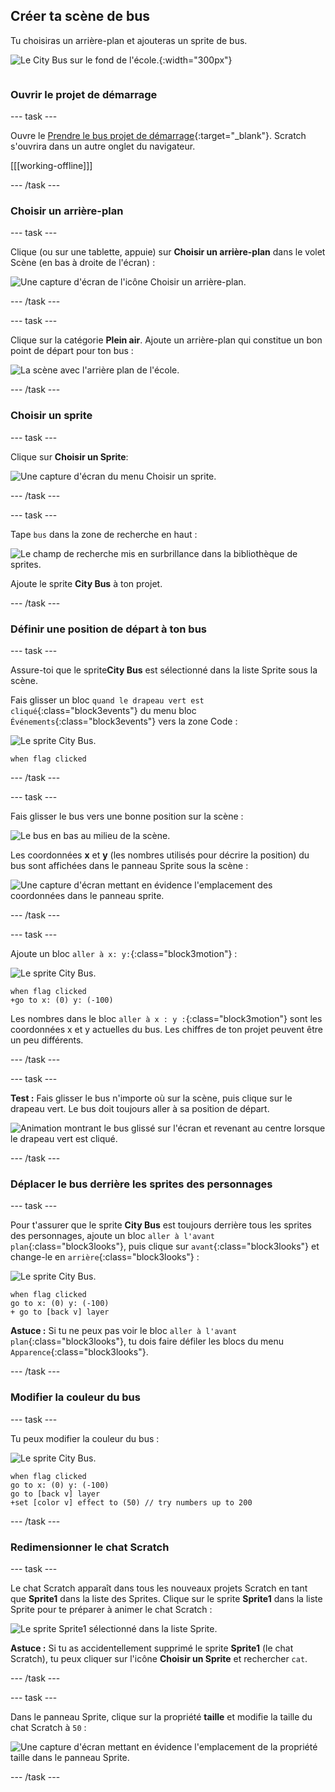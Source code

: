 ## Créer ta scène de bus

<div style="display: flex; flex-wrap: wrap">
<div style="flex-basis: 200px; flex-grow: 1; margin-right: 15px;">
Tu choisiras un arrière-plan et ajouteras un sprite de bus.
</div>
<div>

![Le City Bus sur le fond de l'école.](images/bus-scene.png){:width="300px"}

</div>
</div>

### Ouvrir le projet de démarrage

--- task ---

Ouvre le [Prendre le bus projet de démarrage](https://scratch.mit.edu/projects/582214330/editor){:target="_blank"}. Scratch s'ouvrira dans un autre onglet du navigateur.

[[[working-offline]]]

--- /task ---

### Choisir un arrière-plan

--- task ---

Clique (ou sur une tablette, appuie) sur **Choisir un arrière-plan** dans le volet Scène (en bas à droite de l'écran) :

![Une capture d'écran de l'icône Choisir un arrière-plan.](images/choose-a-backdrop.png)

--- /task ---

--- task ---

Clique sur la catégorie **Plein air**. Ajoute un arrière-plan qui constitue un bon point de départ pour ton bus :

![La scène avec l'arrière plan de l'école.](images/outdoor-backdrop.png)

--- /task ---

### Choisir un sprite

--- task ---

Clique sur **Choisir un Sprite**:

![Une capture d'écran du menu Choisir un sprite.](images/choose-sprite-menu.png)

--- /task ---

--- task ---

Tape `bus` dans la zone de recherche en haut :

![Le champ de recherche mis en surbrillance dans la bibliothèque de sprites.](images/bus-search.png)

Ajoute le sprite **City Bus** à ton projet.

--- /task ---

### Définir une position de départ à ton bus

--- task ---

Assure-toi que le sprite**City Bus** est sélectionné dans la liste Sprite sous la scène.

Fais glisser un bloc `quand le drapeau vert est cliqué`{:class="block3events"} du menu bloc `Événements`{:class="block3events"} vers la zone Code :

![Le sprite City Bus.](images/bus-sprite.png)

```blocks3
when flag clicked
```

--- /task ---

--- task ---

Fais glisser le bus vers une bonne position sur la scène :

![Le bus en bas au milieu de la scène.](images/bus-bottom-middle.png)

Les coordonnées **x** et **y** (les nombres utilisés pour décrire la position) du bus sont affichées dans le panneau Sprite sous la scène :

![Une capture d'écran mettant en évidence l'emplacement des coordonnées dans le panneau sprite.](images/coords-sprite-pane.png)

--- /task ---

--- task ---

Ajoute un bloc `aller à x: y:`{:class="block3motion"} :

![Le sprite City Bus.](images/bus-sprite.png)

```blocks3
when flag clicked
+go to x: (0) y: (-100)
```

Les nombres dans le bloc `aller à x : y :`{:class="block3motion"} sont les coordonnées x et y actuelles du bus. Les chiffres de ton projet peuvent être un peu différents.

--- /task ---

--- task ---

**Test :** Fais glisser le bus n'importe où sur la scène, puis clique sur le drapeau vert. Le bus doit toujours aller à sa position de départ.

![Animation montrant le bus glissé sur l'écran et revenant au centre lorsque le drapeau vert est cliqué.](images/drag-bus.gif)

--- /task ---

### Déplacer le bus derrière les sprites des personnages

--- task ---

Pour t'assurer que le sprite **City Bus** est toujours derrière tous les sprites des personnages, ajoute un bloc `aller à l'avant plan`{:class="block3looks"}, puis clique sur `avant`{:class="block3looks"} et change-le en `arrière`{:class="block3looks"} :

![Le sprite City Bus.](images/bus-sprite.png)

```blocks3
when flag clicked
go to x: (0) y: (-100)
+ go to [back v] layer
```

**Astuce :** Si tu ne peux pas voir le bloc `aller à l'avant plan`{:class="block3looks"}, tu dois faire défiler les blocs du menu `Apparence`{:class="block3looks"}.

--- /task ---

### Modifier la couleur du bus

--- task ---

Tu peux modifier la couleur du bus :

![Le sprite City Bus.](images/bus-sprite.png)

```blocks3
when flag clicked
go to x: (0) y: (-100)
go to [back v] layer
+set [color v] effect to (50) // try numbers up to 200
```

--- /task ---

### Redimensionner le chat Scratch

--- task ---

Le chat Scratch apparaît dans tous les nouveaux projets Scratch en tant que **Sprite1** dans la liste des Sprites. Clique sur le sprite **Sprite1** dans la liste Sprite pour te préparer à animer le chat Scratch :

![Le sprite Sprite1 sélectionné dans la liste Sprite.](images/sprite1-selected.png)

**Astuce :** Si tu as accidentellement supprimé le sprite **Sprite1** (le chat Scratch), tu peux cliquer sur l'icône **Choisir un Sprite** et rechercher `cat`.

--- /task ---

--- task ---

Dans le panneau Sprite, clique sur la propriété **taille** et modifie la taille du chat Scratch à `50` :

![Une capture d'écran mettant en évidence l'emplacement de la propriété taille dans le panneau Sprite.](images/sprite-pane-size.png)

--- /task --- 

